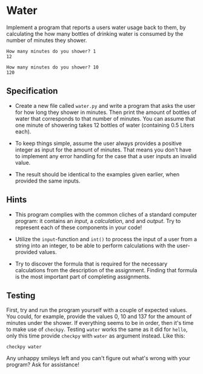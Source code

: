 # Water

Implement a program that reports a users water usage back to them, by calculating the how many bottles of drinking water is consumed by the number of minutes they shower.

	How many minutes do you shower? 1
	12

	How many minutes do you shower? 10
	120

## Specification

* Create a new file called `water.py` and write a program that asks the user for how long they shower in minutes. Then print the amount of bottles of water that corresponds to that number of minutes. You can assume that one minute of showering takes 12 bottles of water (containing 0.5 Liters each).

* To keep things simple, assume the user always provides a positive integer as input for the amount of minutes. That means you don't have to implement any error handling for the case that a user inputs an invalid value. 

* The result should be identical to the examples given earlier, when provided the same inputs.

## Hints

* This program complies with the common cliches of a standard computer program: it contains an *input*, a *calculation*, and and *output*. Try to represent each of these components in your code!

* Utilize the `input`-function and `int()` to process the input of a user from a string into an integer, to be able to perform calculations with the user-provided values.

* Try to discover the formula that is required for the necessary calculations from the description of the assignment. Finding that formula is the most important part of completing assignments.

## Testing

First, try and run the program yourself with a couple of expected values. You could, for example, provide the values 0, 10 and 137 for the amount of minutes under the shower. If everything seems to be in order, then it's time to make use of `checkpy`. Testing `water` works the same as it did for `hello`, only this time provide `checkpy` with `water` as argument instead. Like this:

	checkpy water

Any unhappy smileys left and you can't figure out what's wrong with your program? Ask for assistance!
